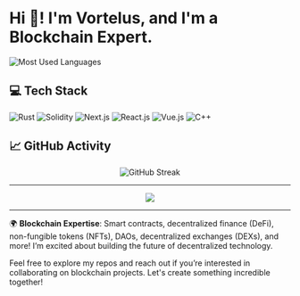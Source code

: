 # Hi 👋! I'm Vortelus, and I'm a Blockchain Expert.

<!-- <div style="width: 80%; margin: auto;">
  <img src="https://github-readme-stats.vercel.app/api?username=vortelus&show_icons=true&theme=radical&count_private=true" alt="Mauro de Souza's GitHub Stats" style="width: 100%; display: block; margin: auto;" />
</div> -->

![Most Used Languages](https://github-readme-stats.vercel.app/api/top-langs/?username=vortelus&layout=compact&theme=radical&width=800)

## 💻 Tech Stack

<p>
  <img src="https://img.shields.io/badge/Rust-D07A00?style=for-the-badge&logo=rust&logoColor=white" alt="Rust" />
  <img src="https://img.shields.io/badge/Solidity-363636?style=for-the-badge&logo=solidity&logoColor=white" alt="Solidity" />
  <img src="https://img.shields.io/badge/Next.js-0070F3?style=for-the-badge&logo=nextdotjs&logoColor=white" alt="Next.js" />
  <img src="https://img.shields.io/badge/React-61DAFB?style=for-the-badge&logo=react&logoColor=black" alt="React.js" />
  <img src="https://img.shields.io/badge/Vue.js-4FC08D?style=for-the-badge&logo=vuedotjs&logoColor=white" alt="Vue.js" />
  <img src="https://img.shields.io/badge/C++-00599C?style=for-the-badge&logo=cplusplus&logoColor=white" alt="C++" />
</p>

## 📈 GitHub Activity

<p align="center">
  <img src="https://github-readme-streak-stats.herokuapp.com/?user=vortelus&theme=radical" alt="GitHub Streak" />
</p>

---

<p align="center">
  <img src="https://github-profile-trophy.vercel.app/?username=vortelus&theme=radical&no-frame=true&column=7&margin-w=15&margin-h=15" />
</p>

---

🌍 **Blockchain Expertise**: Smart contracts, decentralized finance (DeFi), non-fungible tokens (NFTs), DAOs, decentralized exchanges (DEXs), and more! I’m excited about building the future of decentralized technology.

Feel free to explore my repos and reach out if you’re interested in collaborating on blockchain projects. Let's create something incredible together!
